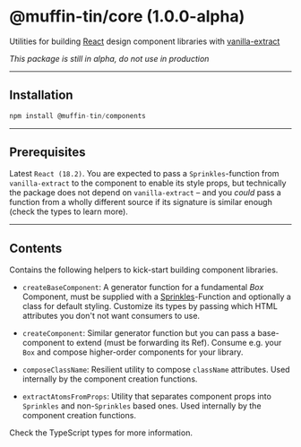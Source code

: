 # @muffin-tin/core (1.0.0-alpha)

Utilities for building [React](https://react.dev) design component libraries with [vanilla-extract](https://vanilla-extract.style/)

_This package is still in alpha, do not use in production_

---

## Installation

```js
npm install @muffin-tin/components
```

---

## Prerequisites

Latest `React (18.2)`. You are expected to pass a `Sprinkles`-function from `vanilla-extract` to the component to enable its style props, but technically the package does not depend on `vanilla-extract` – and you _could_ pass a function from a wholly different source if its signature is similar enough (check the types to learn more).

---

## Contents

Contains the following helpers to kick-start building component libraries.

- `createBaseComponent`: A generator function for a fundamental _Box_ Component, must be supplied with a [Sprinkles](https://vanilla-extract.style/documentation/packages/sprinkles/)-Function and optionally a class for default styling. Customize its types by passing which HTML attributes you don't not want consumers to use.

- `createComponent`: Similar generator function but you can pass a base-component to extend (must be forwarding its Ref). Consume e.g. your `Box` and compose higher-order components for your library.

- `composeClassName`: Resilient utility to compose `className` attributes. Used internally by the component creation functions.

- `extractAtomsFromProps`: Utility that separates component props into `Sprinkles` and non-`Sprinkles` based ones. Used internally by the component creation functions.

Check the TypeScript types for more information.
